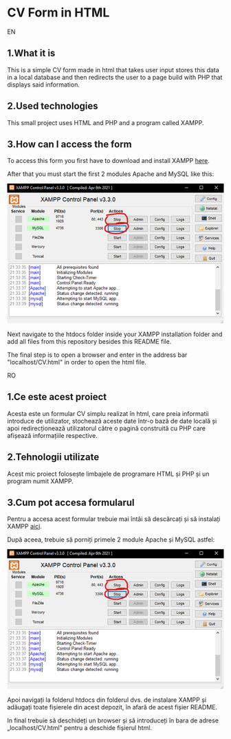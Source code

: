 # CV Form in HTML

EN

## 1.What it is

This is a simple CV form made in html that takes user input stores this data in a local database and then redirects the user to a page build with PHP that displays said information.

## 2.Used technologies

This small project uses HTML and PHP and a program called XAMPP.

## 3.How can I access the form

To access this form you first have to download and install XAMPP [here](https://www.apachefriends.org/).

After that you must start the first 2 modules Apache and MySQL like this:

![](XAMPP.png)

Next navigate to the htdocs folder inside your XAMPP installation folder and add all files from this repository besides this README file.

The final step is to open a browser and enter in the address bar "localhost/CV.html" in order to open the html file.

RO

## 1.Ce este acest proiect

Acesta este un formular CV simplu realizat în html, care preia informatii introduce de utilizator, stochează aceste date într-o bază de date locală și apoi redirecționează utilizatorul către o pagină construită cu PHP care afișează informațiile respective.

## 2.Tehnologii utilizate

Acest mic proiect folosește limbajele de programare HTML și PHP și un program numit XAMPP.

## 3.Cum pot accesa formularul

Pentru a accesa acest formular trebuie mai întâi să descărcați și să instalați XAMPP [aici](https://www.apachefriends.org/).

După aceea, trebuie să porniți primele 2 module Apache și MySQL astfel:

![](XAMPP.png)

Apoi navigați la folderul htdocs din folderul dvs. de instalare XAMPP și adăugați toate fișierele din acest depozit, în afară de acest fișier README.

In final trebuie să deschideți un browser și să introduceți în bara de adrese „localhost/CV.html" pentru a deschide fișierul html.
